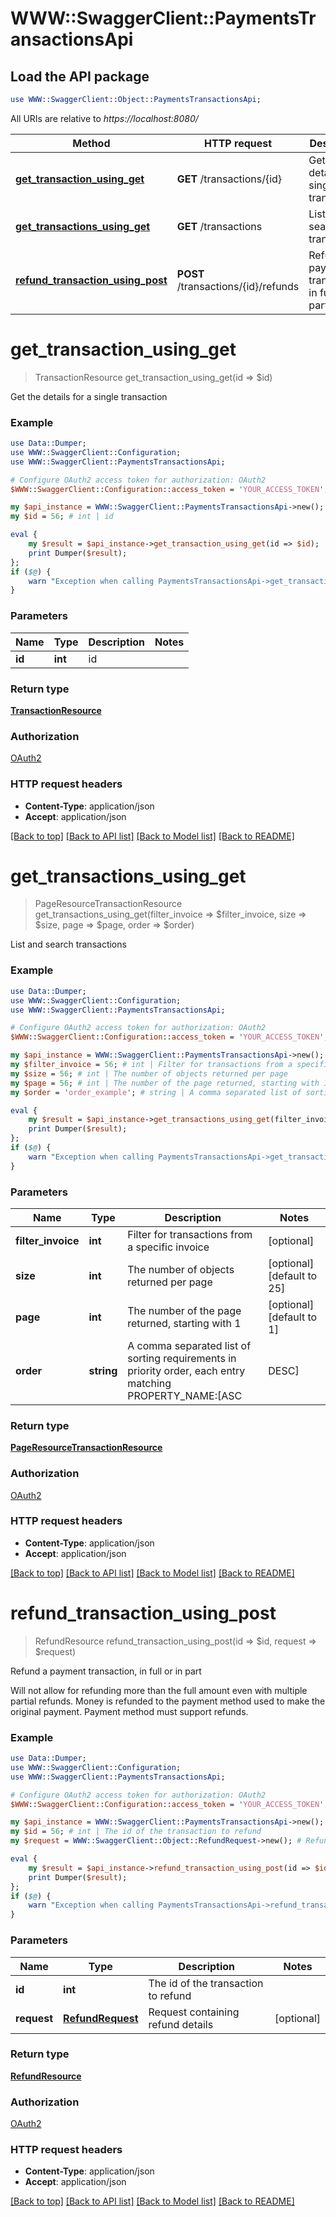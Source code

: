 # WWW::SwaggerClient::PaymentsTransactionsApi

## Load the API package
```perl
use WWW::SwaggerClient::Object::PaymentsTransactionsApi;
```

All URIs are relative to *https://localhost:8080/*

Method | HTTP request | Description
------------- | ------------- | -------------
[**get_transaction_using_get**](PaymentsTransactionsApi.md#get_transaction_using_get) | **GET** /transactions/{id} | Get the details for a single transaction
[**get_transactions_using_get**](PaymentsTransactionsApi.md#get_transactions_using_get) | **GET** /transactions | List and search transactions
[**refund_transaction_using_post**](PaymentsTransactionsApi.md#refund_transaction_using_post) | **POST** /transactions/{id}/refunds | Refund a payment transaction, in full or in part


# **get_transaction_using_get**
> TransactionResource get_transaction_using_get(id => $id)

Get the details for a single transaction

### Example 
```perl
use Data::Dumper;
use WWW::SwaggerClient::Configuration;
use WWW::SwaggerClient::PaymentsTransactionsApi;

# Configure OAuth2 access token for authorization: OAuth2
$WWW::SwaggerClient::Configuration::access_token = 'YOUR_ACCESS_TOKEN';

my $api_instance = WWW::SwaggerClient::PaymentsTransactionsApi->new();
my $id = 56; # int | id

eval { 
    my $result = $api_instance->get_transaction_using_get(id => $id);
    print Dumper($result);
};
if ($@) {
    warn "Exception when calling PaymentsTransactionsApi->get_transaction_using_get: $@\n";
}
```

### Parameters

Name | Type | Description  | Notes
------------- | ------------- | ------------- | -------------
 **id** | **int**| id | 

### Return type

[**TransactionResource**](TransactionResource.md)

### Authorization

[OAuth2](../README.md#OAuth2)

### HTTP request headers

 - **Content-Type**: application/json
 - **Accept**: application/json

[[Back to top]](#) [[Back to API list]](../README.md#documentation-for-api-endpoints) [[Back to Model list]](../README.md#documentation-for-models) [[Back to README]](../README.md)

# **get_transactions_using_get**
> PageResourceTransactionResource get_transactions_using_get(filter_invoice => $filter_invoice, size => $size, page => $page, order => $order)

List and search transactions

### Example 
```perl
use Data::Dumper;
use WWW::SwaggerClient::Configuration;
use WWW::SwaggerClient::PaymentsTransactionsApi;

# Configure OAuth2 access token for authorization: OAuth2
$WWW::SwaggerClient::Configuration::access_token = 'YOUR_ACCESS_TOKEN';

my $api_instance = WWW::SwaggerClient::PaymentsTransactionsApi->new();
my $filter_invoice = 56; # int | Filter for transactions from a specific invoice
my $size = 56; # int | The number of objects returned per page
my $page = 56; # int | The number of the page returned, starting with 1
my $order = 'order_example'; # string | A comma separated list of sorting requirements in priority order, each entry matching PROPERTY_NAME:[ASC|DESC]

eval { 
    my $result = $api_instance->get_transactions_using_get(filter_invoice => $filter_invoice, size => $size, page => $page, order => $order);
    print Dumper($result);
};
if ($@) {
    warn "Exception when calling PaymentsTransactionsApi->get_transactions_using_get: $@\n";
}
```

### Parameters

Name | Type | Description  | Notes
------------- | ------------- | ------------- | -------------
 **filter_invoice** | **int**| Filter for transactions from a specific invoice | [optional] 
 **size** | **int**| The number of objects returned per page | [optional] [default to 25]
 **page** | **int**| The number of the page returned, starting with 1 | [optional] [default to 1]
 **order** | **string**| A comma separated list of sorting requirements in priority order, each entry matching PROPERTY_NAME:[ASC|DESC] | [optional] [default to id:ASC]

### Return type

[**PageResourceTransactionResource**](PageResourceTransactionResource.md)

### Authorization

[OAuth2](../README.md#OAuth2)

### HTTP request headers

 - **Content-Type**: application/json
 - **Accept**: application/json

[[Back to top]](#) [[Back to API list]](../README.md#documentation-for-api-endpoints) [[Back to Model list]](../README.md#documentation-for-models) [[Back to README]](../README.md)

# **refund_transaction_using_post**
> RefundResource refund_transaction_using_post(id => $id, request => $request)

Refund a payment transaction, in full or in part

Will not allow for refunding more than the full amount even with multiple partial refunds. Money is refunded to the payment method used to make the original payment. Payment method must support refunds.

### Example 
```perl
use Data::Dumper;
use WWW::SwaggerClient::Configuration;
use WWW::SwaggerClient::PaymentsTransactionsApi;

# Configure OAuth2 access token for authorization: OAuth2
$WWW::SwaggerClient::Configuration::access_token = 'YOUR_ACCESS_TOKEN';

my $api_instance = WWW::SwaggerClient::PaymentsTransactionsApi->new();
my $id = 56; # int | The id of the transaction to refund
my $request = WWW::SwaggerClient::Object::RefundRequest->new(); # RefundRequest | Request containing refund details

eval { 
    my $result = $api_instance->refund_transaction_using_post(id => $id, request => $request);
    print Dumper($result);
};
if ($@) {
    warn "Exception when calling PaymentsTransactionsApi->refund_transaction_using_post: $@\n";
}
```

### Parameters

Name | Type | Description  | Notes
------------- | ------------- | ------------- | -------------
 **id** | **int**| The id of the transaction to refund | 
 **request** | [**RefundRequest**](RefundRequest.md)| Request containing refund details | [optional] 

### Return type

[**RefundResource**](RefundResource.md)

### Authorization

[OAuth2](../README.md#OAuth2)

### HTTP request headers

 - **Content-Type**: application/json
 - **Accept**: application/json

[[Back to top]](#) [[Back to API list]](../README.md#documentation-for-api-endpoints) [[Back to Model list]](../README.md#documentation-for-models) [[Back to README]](../README.md)

